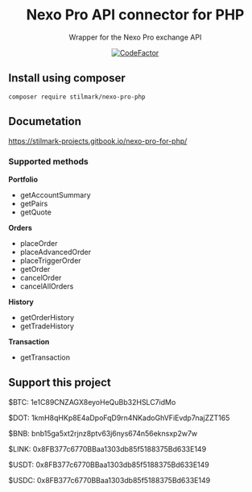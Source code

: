 <div align="center">

# Nexo Pro API connector for PHP
Wrapper for the Nexo Pro exchange API

[![CodeFactor](https://www.codefactor.io/repository/github/stilmark/nexo-pro-php/badge/main)](https://www.codefactor.io/repository/github/stilmark/nexo-pro-php/overview/main)

</div>

## Install using composer ##

    composer require stilmark/nexo-pro-php

## Documetation ##

https://stilmark-projects.gitbook.io/nexo-pro-for-php/

### Supported methods ###

**Portfolio**
- getAccountSummary
- getPairs
- getQuote

**Orders**
- placeOrder
- placeAdvancedOrder
- placeTriggerOrder
- getOrder
- cancelOrder
- cancelAllOrders

**History**
- getOrderHistory
- getTradeHistory

**Transaction**
- getTransaction

## Support this project ##

$BTC: 1e1C89CNZAGX8eyoHeQuBb32HSLC7idMo

$DOT: 1kmH8qHKp8E4aDpoFqD9rn4NKadoGhVFiEvdp7najZZT165

$BNB: bnb15ga5xt2rjnz8ptv63j6nys674n56eknsxp2w7w

$LINK: 0x8FB377c6770BBaa1303db85f5188375Bd633E149

$USDT: 0x8FB377c6770BBaa1303db85f5188375Bd633E149

$USDC: 0x8FB377c6770BBaa1303db85f5188375Bd633E149

